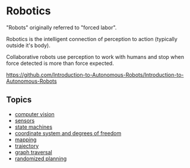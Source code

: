# Robotics

"Robots" originally referred to "forced labor".

Robotics is the intelligent connection of perception to action (typically
outside it's body).

Collaborative robots use perception to work with humans and stop when force
detected is more than force expected.

https://github.com/Introduction-to-Autonomous-Robots/Introduction-to-Autonomous-Robots

## Topics

- [computer vision](./computer-vision/computer-vision.md)
- [sensors](./sensors.md)
- [state machines](./state-machines.md)
- [coordinate system and degrees of freedom](./dof.md)
- [mapping](./mapping.md)
- [trajectory](./trajectory.md)
- [graph traversal](./graph-traversal.md)
- [randomized planning](./randomized-planning.md)
